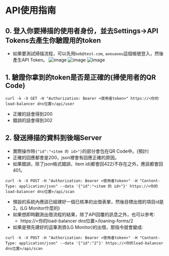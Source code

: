 # API使用指南

## 0. 登入你要掃描的使用者身份，並去Settings->API Tokens去產生你驗證用的token
- 如果要測試掃描流程，可以先用`bob@test.com`, `aoeuaoeu`這個帳號登入，然後產生API Token。
![image](https://github.com/user-attachments/assets/1da25db9-eaac-4d4f-aefd-8929d70db910)
![image](https://github.com/user-attachments/assets/149f779b-0b76-4ab8-8cd7-a2c822236883)
![image](https://github.com/user-attachments/assets/591bf9ff-a0da-4cfc-aead-e5120e3ffcf4)


## 1. 驗證你拿到的token是否是正確的(掃使用者的QR Code)
```
curl -k -X GET -H "Authorization: Bearer <使用者token>" https://<你的load-balancer dns位置>/api/user
```
- 正確的話會得到200
- 錯誤的話會得到302

## 2. 發送掃描的資料到後端Server
- 實際操作時`{"id":"<item 的 id>"}`的部分會包在QR Code中。(預計)
- 正確的回應都會是200，json裡會有回應正確的原因。
- 如果錯誤，除了json格式錯誤、item id(都會回422)不存在之外，應該都會回401。
```
curl -k -X POST -H "Authorization: Bearer <使用者token>" -H "Content-Type: application/json" --data '{"id":"<item 的 id>"}' https://<你的load-balancer dns位置>/api/scan
```
- 預設的系統內應該已經建好一個已核凖的出借表單，然後目標出借的項目id是2。(LG Monitor什麼的)
- 如果想即時觀測出借流程的結果，除了API回覆的訊息之外，也可以參考:
  - https://<你的load-balancer dns位置>/loaning-forms/2
- 如果是預先建好的這筆測資(LG Monitor)的出借，那指令就會變成:
```
curl -k -X POST -H "Authorization: Bearer <使用者token>" -H "Content-Type: application/json" --data '{"id":"2"}' https://<你的load-balancer dns位置>/api/scan
```
